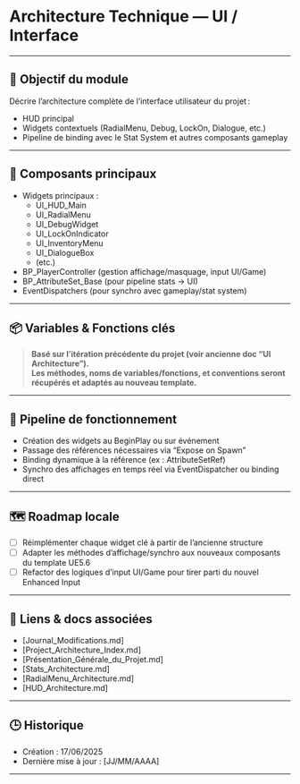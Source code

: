# Architecture Technique — UI / Interface

---

## 📌 Objectif du module

Décrire l’architecture complète de l’interface utilisateur du projet :  
- HUD principal  
- Widgets contextuels (RadialMenu, Debug, LockOn, Dialogue, etc.)  
- Pipeline de binding avec le Stat System et autres composants gameplay

---

## 🧩 Composants principaux

- Widgets principaux :  
    - UI_HUD_Main  
    - UI_RadialMenu  
    - UI_DebugWidget  
    - UI_LockOnIndicator  
    - UI_InventoryMenu  
    - UI_DialogueBox  
    - (etc.)
- BP_PlayerController (gestion affichage/masquage, input UI/Game)
- BP_AttributeSet_Base (pour pipeline stats → UI)
- EventDispatchers (pour synchro avec gameplay/stat system)

---

## 📦 Variables & Fonctions clés

> **Basé sur l’itération précédente du projet (voir ancienne doc “UI Architecture”).  
> Les méthodes, noms de variables/fonctions, et conventions seront récupérés et adaptés au nouveau template.**

---

## 🔁 Pipeline de fonctionnement

- Création des widgets au BeginPlay ou sur événement
- Passage des références nécessaires via “Expose on Spawn”
- Binding dynamique à la référence (ex : AttributeSetRef)
- Synchro des affichages en temps réel via EventDispatcher ou binding direct

---

## 🗺️ Roadmap locale

- [ ] Réimplémenter chaque widget clé à partir de l’ancienne structure
- [ ] Adapter les méthodes d’affichage/synchro aux nouveaux composants du template UE5.6
- [ ] Refactor des logiques d’input UI/Game pour tirer parti du nouvel Enhanced Input

---

## 🔗 Liens & docs associées

- [Journal_Modifications.md]
- [Project_Architecture_Index.md]
- [Présentation_Générale_du_Projet.md]
- [Stats_Architecture.md]
- [RadialMenu_Architecture.md]
- [HUD_Architecture.md]

---

## 🕒 Historique

- Création : 17/06/2025
- Dernière mise à jour : [JJ/MM/AAAA]

---
